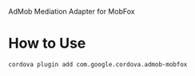 
AdMob Mediation Adapter for MobFox

# How to Use #

```bash
cordova plugin add com.google.cordova.admob-mobfox
```

